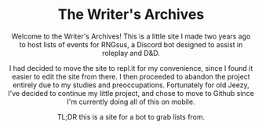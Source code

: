 <!DOCTYPE html>
<html>
<head>
   <meta charset="utf-8">
   <meta name="viewport" content="width=device-width">
   <link href=https://cdn.discordapp.com/attachments/799760218153418763/858079494367608832/ah.png rel=ICON type=image/X-icon/>
   <link rel="stylesheet" href="style.css" type="text/css"/>
</head>
<body>
   <h1 align=center>The Writer's Archives</h1>
   <p align=center>Welcome to the Writer's Archives! This is a little site I made two years ago to host lists of events for RNGsus, a Discord bot designed to assist in roleplay and D&D.</p>
  <p align=center>I had decided to move the site to repl.it for my convenience, since I found it easier to edit the site from there. I then proceeded to abandon the project entirely due to my studies and preoccupations. Fortunately for old Jeezy, I've decided to continue my little project, and chose to move to Github since I'm currently doing all of this on mobile.</p>
  <p align=center>TL;DR this is a site for a bot to grab lists from.</p>
</body>

